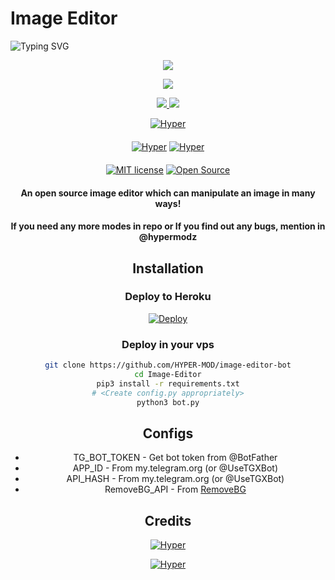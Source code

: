 # Image Editor

<img
        src="https://readme-typing-svg.herokuapp.com/?size=30&width=800&lines=Click+On+The+Image+To+Install+The+Bot."
            alt="Typing SVG"
        />
    </a>
</p>
<div align="center">

<p align="center">
  <a href="https://youtu.be/AQfxImYJc0A"><img src="https://i.ibb.co/FwFdBpy/20220117-111409.png" />
</p>

<p align="center">
  <a href="https://www.python.org">
    <img src="http://ForTheBadge.com/images/badges/made-with-python.svg">

  </a>
</p>
<p align="center">
  <a href="https://github.com/HYPER-MOD/image-editor-bot/stargazers">
    <img src="https://img.shields.io/github/stars/HYPER-MOD/image-editor-bot?style=social">

  </a>
  
  <a href="https://github.com/HYPER-MOD/image-editor-bot/fork">
    <img src="https://img.shields.io/github/forks/HYPER-MOD/image-editor-bot?label=Fork&style=social">

  </a>  
</p>

[![Hyper](https://img.shields.io/badge/HyperMod-Channel-orange?style=for-the-badge&logo=telegram)](https://t.me/hypermodofficial)  
ㅤㅤㅤㅤㅤㅤㅤ  
[![Hyper](https://img.shields.io/badge/HyperMod-Support-red?style=flat&logo=telegram)](https://telegram.dog/TroJanzSupport)  [![Hyper](https://img.shields.io/badge/HyperMod-Website-red?style=flat&logo=CodersRank)](https://hypermodz.ml)  
ㅤㅤㅤㅤㅤㅤㅤ  
[![MIT license](https://img.shields.io/badge/License-MIT-blue?style=flat)](https://github.com/HYPER-MOD/image-editor-bot/blob/main/COPYING)  [![Open Source](https://badges.frapsoft.com/os/v2/open-source.svg?v=103)](https://github.com/HYPER-MOD/image-editor-bot)





#### An open source image editor which can manipulate an image in many ways!
#### If you need any more modes in repo or If you find out any bugs, mention in @hypermodz

## Installation

### Deploy to Heroku
[![Deploy](https://www.herokucdn.com/deploy/button.svg)](https://heroku.com/deploy?template=https://github.com/lakshitha-shehara/image-editor-bot)

### Deploy in your vps
```sh
git clone https://github.com/HYPER-MOD/image-editor-bot
cd Image-Editor
pip3 install -r requirements.txt
# <Create config.py appropriately>
python3 bot.py
```

## Configs

* TG_BOT_TOKEN  - Get bot token from @BotFather
* APP_ID        - From my.telegram.org (or @UseTGXBot)
* API_HASH      - From my.telegram.org (or @UseTGXBot)
* RemoveBG_API  - From [RemoveBG](https://www.remove.bg/b/background-removal-api)

## Credits

[![Hyper](https://img.shields.io/badge/Stack_Overflow-FE7A16?style=for-the-badge&logo=stack-overflow&logoColor=white)](https://stackoverflow.com/)

[![Hyper](https://img.shields.io/badge/Pyrogram%20-%23F37626.svg?&style=for-the-badge&logo=telegram&logoColor=white)](https://github.com/pyrogram/pyrogram)